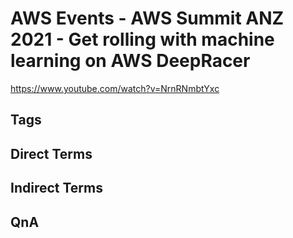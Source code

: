 # AWS Events - AWS Summit ANZ 2021 - Get rolling with machine learning on AWS DeepRacer
https://www.youtube.com/watch?v=NrnRNmbtYxc

## Tags

## Direct Terms

## Indirect Terms

## QnA
